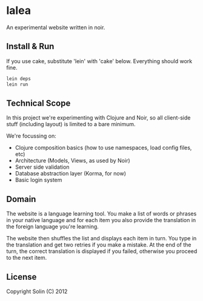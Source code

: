 # lalea

An experimental website written in noir. 

## Install & Run

If you use cake, substitute 'lein' with 'cake' below. Everything should work fine.

```bash
lein deps
lein run
```

## Technical Scope

In this project we're experimenting with Clojure and Noir, so all client-side 
stuff (including layout) is limited to a bare minimum.

We're focussing on:

* Clojure composition basics (how to use namespaces, load config files, etc)
* Architecture (Models, Views, as used by Noir)
* Server side validation
* Database abstraction layer (Korma, for now)
* Basic login system


## Domain

The website is a language learning tool. You make a list of words or phrases in
your native language and for each item you also provide the translation in the 
foreign language you're learning.

The website then shuffles the list and displays each item in turn. You type in 
the translation and get two retries if you make a mistake. At the end of the 
turn, the correct translation is displayed if you failed, otherwise you proceed 
to the next item.


## License

Copyright Solin (C) 2012
